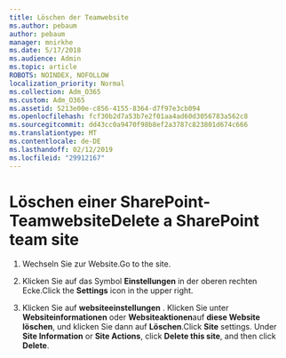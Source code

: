 ```yaml
---
title: Löschen der Teamwebsite
ms.author: pebaum
author: pebaum
manager: mnirkhe
ms.date: 5/17/2018
ms.audience: Admin
ms.topic: article
ROBOTS: NOINDEX, NOFOLLOW
localization_priority: Normal
ms.collection: Adm_O365
ms.custom: Adm_O365
ms.assetid: 5213e00e-c856-4155-8364-d7f97e3cb094
ms.openlocfilehash: fcf30b2d7a53b7e2f01aa4ad60d3056783a562c8
ms.sourcegitcommit: dd43cc0a9470f98b8ef2a3787c823801d674c666
ms.translationtype: MT
ms.contentlocale: de-DE
ms.lasthandoff: 02/12/2019
ms.locfileid: "29912167"
---
```

# <a name="delete-a-sharepoint-team-site"></a><span data-ttu-id="355c3-102">Löschen einer SharePoint-Teamwebsite</span><span class="sxs-lookup"><span data-stu-id="355c3-102">Delete a SharePoint team site</span></span>

1. <span data-ttu-id="355c3-103">Wechseln Sie zur Website.</span><span class="sxs-lookup"><span data-stu-id="355c3-103">Go to the site.</span></span>
    
2. <span data-ttu-id="355c3-104">Klicken Sie auf das Symbol **Einstellungen** in der oberen rechten Ecke.</span><span class="sxs-lookup"><span data-stu-id="355c3-104">Click the **Settings** icon in the upper right.</span></span> 
    
3. <span data-ttu-id="355c3-p101">Klicken Sie auf **websiteeinstellungen** . Klicken Sie unter **Websiteinformationen** oder **Websiteaktionen**auf **diese Website löschen**, und klicken Sie dann auf **Löschen**.</span><span class="sxs-lookup"><span data-stu-id="355c3-p101">Click **Site** settings. Under **Site Information** or **Site Actions**, click **Delete this site**, and then click **Delete**.</span></span>
    

